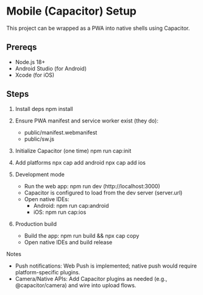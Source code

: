 # Mobile (Capacitor) Setup

This project can be wrapped as a PWA into native shells using Capacitor.

## Prereqs
- Node.js 18+
- Android Studio (for Android)
- Xcode (for iOS)

## Steps
1. Install deps
   npm install

2. Ensure PWA manifest and service worker exist (they do):
   - public/manifest.webmanifest
   - public/sw.js

3. Initialize Capacitor (one time)
   npm run cap:init

4. Add platforms
   npx cap add android
   npx cap add ios

5. Development mode
   - Run the web app: npm run dev (http://localhost:3000)
   - Capacitor is configured to load from the dev server (server.url)
   - Open native IDEs:
     - Android: npm run cap:android
     - iOS: npm run cap:ios

6. Production build
   - Build the app: npm run build && npx cap copy
   - Open native IDEs and build release

Notes
- Push notifications: Web Push is implemented; native push would require platform-specific plugins.
- Camera/Native APIs: Add Capacitor plugins as needed (e.g., @capacitor/camera) and wire into upload flows.

